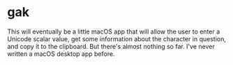 # gak

This will eventually be a little macOS app that will allow the user to enter a
Unicode scalar value, get some information about the character in question, and
copy it to the clipboard. But there's almost nothing so far. I've never written
a macOS desktop app before.
